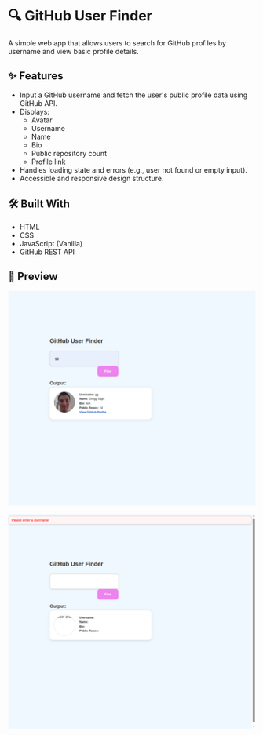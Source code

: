 # 🔍 GitHub User Finder

A simple web app that allows users to search for GitHub profiles by username and view basic profile details.

## ✨ Features

- Input a GitHub username and fetch the user's public profile data using GitHub API.
- Displays:
  - Avatar
  - Username
  - Name
  - Bio
  - Public repository count
  - Profile link
- Handles loading state and errors (e.g., user not found or empty input).
- Accessible and responsive design structure.

## 🛠️ Built With

- HTML
- CSS
- JavaScript (Vanilla)
- GitHub REST API

 ## 📸 Preview
![GitHub User Finder Screenshot](GitHub-User-Finder.png)

![GitHub User Finder Screenshot](GitHub-User-Finder-Error.png)

